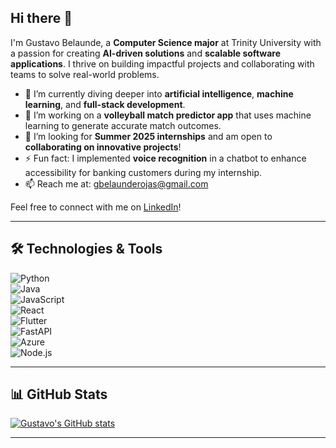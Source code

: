 ## Hi there 👋

I'm Gustavo Belaunde, a **Computer Science major** at Trinity University with a passion for creating **AI-driven solutions** and **scalable software applications**. I thrive on building impactful projects and collaborating with teams to solve real-world problems.

- 🌱 I’m currently diving deeper into **artificial intelligence**, **machine learning**, and **full-stack development**.  
- 🔭 I’m working on a **volleyball match predictor app** that uses machine learning to generate accurate match outcomes.  
- 👯 I’m looking for **Summer 2025 internships** and am open to **collaborating on innovative projects**!  
- ⚡ Fun fact: I implemented **voice recognition** in a chatbot to enhance accessibility for banking customers during my internship.  
- 📫 Reach me at: [gbelaunderojas@gmail.com](mailto:gbelaunderojas@gmail.com)  

Feel free to connect with me on [LinkedIn](https://www.linkedin.com/in/gustavobelaunde/)!

---

## 🛠️ Technologies & Tools  

![Python](https://img.shields.io/badge/-Python-333333?style=flat&logo=python)  
![Java](https://img.shields.io/badge/-Java-333333?style=flat&logo=java)  
![JavaScript](https://img.shields.io/badge/-JavaScript-333333?style=flat&logo=javascript)  
![React](https://img.shields.io/badge/-React-333333?style=flat&logo=react)  
![Flutter](https://img.shields.io/badge/-Flutter-333333?style=flat&logo=flutter)  
![FastAPI](https://img.shields.io/badge/-FastAPI-333333?style=flat&logo=fastapi)  
![Azure](https://img.shields.io/badge/-Azure-333333?style=flat&logo=microsoft-azure)  
![Node.js](https://img.shields.io/badge/-Node.js-333333?style=flat&logo=node.js)  

---

## 📊 GitHub Stats  

[![Gustavo's GitHub stats](https://github-readme-stats.vercel.app/api?username=GustavoBelaunde2004&show_icons=true&theme=dark)](https://github.com/GustavoBelaunde2004)

---
